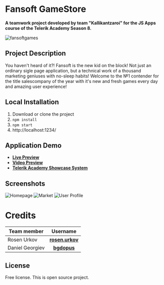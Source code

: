 # Fansoft GameStore
**A teamwork project developed by team "Kallikantzaroi" for the JS Apps course of the Telerik Academy Season 8.**

![fansoftgames](./public/images/Fansoft.png)

## Project Description
You haven't heard of it?! Fansoft is the new kid on the block! Not just an ordinary sigle page application, but a 
technical work of a thousand marketing geniuses with no-sleep habits! Welcome to the №1 contender for the title
salescompany of the year with it's new and fresh games every day and amazing user experience!
 
## Local Installation
1. Download or clone the project
1. `npm install`
1. `npm start`
1. http://localhost:1234/

## Application Demo
- [**Live Preview**](https://fansoft.herokuapp.com)
- [**Video Preview**](https://www.youtube.com/watch?v=wiHO-IkqduQ)
- [**Telerik Academy Showcase System**](http://best.telerikacademy.com/projects/606/Fansoft-GameStore)

## Screenshots
![Homepage](./public/images/homepage.png)
![Market](./public/images/market.png)
![User Profile](./public/images/userPage.png)

# Credits
| Team member         | Username     |
| -------------       | :--------:   |
| Rosen Urkov         | [**rosen.urkov**](http://telerikacademy.com/Users/rosen.urkov)  |
| Daniel Georgiev     | [**bgdopus**](http://telerikacademy.com/Users/bgdopus)  |


License
-------

Free license. This is open source project.
